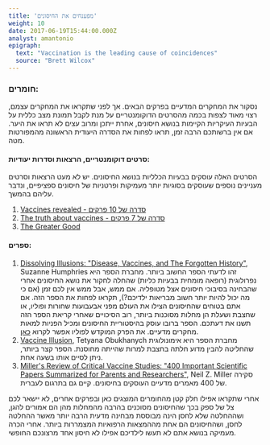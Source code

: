 ```yaml
---
title: 'מפענחים את החיסונים'
weight: 10
date: 2017-06-19T15:44:00.000Z
analyst: amantonio
epigraph:
  text: "Vaccination is the leading cause of coincidences"
  source: "Brett Wilcox"
---
```

### חומרים:

נסקור את המחקרים המדעיים בפרקים הבאים. אך לפני שתקראו את המחקרים עצמם, רצוי מאוד לצפות בכמה מהסרטים הדוקומנטריים על מנת לקבל תמונת מצב כללית על הבעיות העיקריות הקיימות בנושא חיסונים, אחרת ייתכן ומרוב עצים לא תראו את היער. אם אין ברשותכם הרבה זמן, תראו לפחות את הסדרה היעודית הראשונה מהמפורטות מטה.

#### סרטים דוקומנטריים, הרצאות וסדרות יעודיות:

הסרטים האלה עוסקים בבעיות הכלליות בנושא החיסונים. יש לא מעט הרצאות וסרטים מעניינים נוספים שעוסקים בסוגיות יותר מעמיקות ופרטניות של חיסונים ספציפיים, ונדבר עליהם בהמשך.

1. [Vaccines revealed - סדרה של 10 פרקים](https://thepiratebay.org/torrent/17444203/Vaccines_Revealed_Episode_1-10_COMPLETE_(2017)_HD_720p)
2. [The truth about vaccines - סדרה של 7 פרקים](https://thepiratebay.org/torrent/17623942/The_Truth_About_Vaccines_Docu-series)
3. [The Greater Good](https://www.youtube.com/watch?v=mO1C6MAEnwY)

#### ספרים:

1. [Dissolving Illusions: "Disease, Vaccines, and The Forgotten History"](https://www.amazon.com/Dissolving-Illusions-Disease-Vaccines-Forgotten/dp/1480216895), Suzanne Humphries
זהו לדעתי הספר החשוב ביותר. מחברת הספר היא נפרולוגית (רופאה מומחית בבעיות כליות) שהחלה לחקור את נושא החיסונים אחרי שהבחינה בסיבוכי חיסונים אצל מטופליה. אם ממש, אבל ממש אין לכם זמן (אם כי מה יכול להיות יותר חשוב מבריאות ילדיכם?), תקראו לפחות את הספר הזה. אם אתם בטוחים שהחיסונים הצילו את העולם מפני אבעבועות שחורות ופוליו, או שחצבת ושעלת הן מחלות מסוכנות ביותר, רוב הסיכויים שאחרי קריאת הספר הזה תשנו את דעתכם. הספר ברובו עוסק בהיסטוריית החיסונים ומכיל הפניות למאות מחקרים מדעיים.
את הפרק המוקדש לפוליו אפשר לקרוא [כאן](http://humphries.s3.amazonaws.com/DissolvingIllusions-Polio.pdf).
2. [Vaccine Illusion](http://cdn.greenmedinfo.com/sites/default/files/vaccine_illusion/vaccine_illusion-gmi.pdf), Tetyana Obukhanych
מחברת הספר היא אימונולוגית שהחליטה להבין מדוע חלתה בחצבת למרות שהייתה מחוסנת. הספר קצר ביותר, ניתן לסיים אותו בשעה אחת.
3. [Miller's Review of Critical Vaccine Studies: "400 Important Scientific Papers Summarized for Parents and Researchers"](https://www.amazon.com/Millers-Review-Critical-Vaccine-Studies/dp/188121740X), Neil Z. Miller
סקירה של 400 מאמרים מדעיים העוסקים בחיסונים.
קיים גם בתרגום לעברית.

אחרי שתקראו אפילו חלק קטן מהחומרים המוצגים כאן ובפרקים אחרים, לא יישאר לכם צל של ספק בכך שהחיסונים מסוכנים בהרבה מהמחלות מהן הם אמורים להגן, ושההחלטה שלא לחסן הינה מבוססת מבחינה מדעית הרבה יותר מאשר ההחלטה לחסן, ושהחיסונים הם אחת מההמצאות הרפואיות המצמררות ביותר. אחרי הכרה מעמיקה בנושא אתם לא תעשו לילדיכם אפילו לא חיסון אחד מרצונכם החופשי.